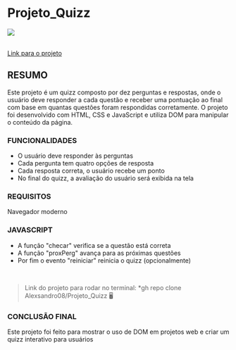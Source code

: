 # Projeto_Quizz


<img src="imgs/Quizz.gif"> 


<br><a href="https://alexsandro08.github.io/Projeto_Quizz/">Link para o projeto</a>

<h2>RESUMO</h2>
    <p>Este projeto é um quizz composto por dez perguntas e respostas, onde o usuário deve responder a cada questão e receber uma pontuação ao final com base em quantas questões foram respondidas corretamente. O projeto foi desenvolvido com HTML, CSS e JavaScript e utiliza DOM para manipular o conteúdo da página.</p>
    
<h3>FUNCIONALIDADES</h3>
    <p>
        <ul>
			<li>O usuário deve responder às perguntas</li>
			<li>Cada pergunta tem quatro opções de resposta</li>
			<li>Cada resposta correta, o usuário recebe um ponto</li>
			<li>No final do quizz, a avaliação do usuário será exibida na tela</li>
		</ul>   
	</p>
<h3>REQUISITOS</h3>
        <p>Navegador moderno</p>

<h3>JAVASCRIPT</h3>
        <ul>
			<li>A função "checar" verifica se a questão está correta</li>
			<li>A função "proxPerg" avança para as próximas questões</li>
			<li>Por fim o evento "reiniciar" reinicia o quizz (opcionalmente)</li>
		</ul> <br>
  
  
>Link do  projeto para rodar no terminal:
*gh repo clone Alexsandro08/Projeto_Quizz  🖥️

<h3>CONCLUSÃO FINAL </h3>
<p>Este projeto foi feito para mostrar o uso de DOM em projetos web e criar um quizz interativo para usuários</p>
